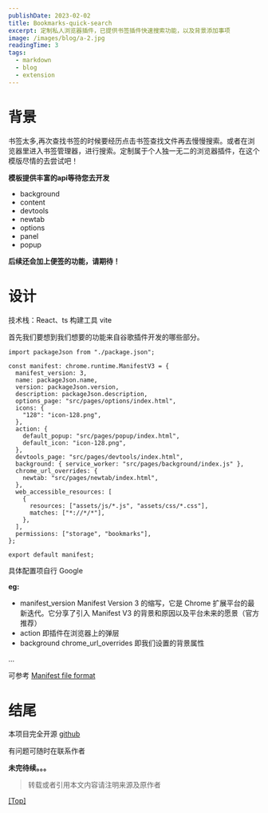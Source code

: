 ```yaml
---
publishDate: 2023-02-02
title: Bookmarks-quick-search
excerpt: 定制私人浏览器插件，已提供书签插件快速搜索功能，以及背景添加事项
image: /images/blog/a-2.jpg
readingTime: 3
tags:
  - markdown
  - blog
  - extension
---
```


# 背景

书签太多,再次查找书签的时候要经历点击书签查找文件再去慢慢搜索。或者在浏览器里进入书签管理器，进行搜索。定制属于个人独一无二的浏览器插件，在这个模版尽情的去尝试吧！

**模板提供丰富的api等待您去开发**

- background
- content
- devtools
- newtab
- options
- panel
- popup

**后续还会加上便签的功能，请期待！**

# 设计

技术栈：React、ts
构建工具 vite

首先我们要想到我们想要的功能来自谷歌插件开发的哪些部分。

```
import packageJson from "./package.json";

const manifest: chrome.runtime.ManifestV3 = {
  manifest_version: 3,
  name: packageJson.name,
  version: packageJson.version,
  description: packageJson.description,
  options_page: "src/pages/options/index.html",
  icons: {
    "128": "icon-128.png",
  },
  action: {
    default_popup: "src/pages/popup/index.html",
    default_icon: "icon-128.png",
  },
  devtools_page: "src/pages/devtools/index.html",
  background: { service_worker: "src/pages/background/index.js" },
  chrome_url_overrides: {
    newtab: "src/pages/newtab/index.html",
  },
  web_accessible_resources: [
    {
      resources: ["assets/js/*.js", "assets/css/*.css"],
      matches: ["*://*/*"],
    },
  ],
  permissions: ["storage", "bookmarks"],
};

export default manifest;
```

具体配置项自行 Google

**eg:**

- manifest_version Manifest Version 3 的缩写，它是 Chrome 扩展平台的最新迭代。它分享了引入 Manifest V3 的背景和原因以及平台未来的愿景（官方推荐）
- action 即插件在浏览器上的弹层
- background chrome_url_overrides 即我们设置的背景属性

...

可参考 <a href="https://developer.chrome.com/docs/extensions/mv3/manifest/" target="_blank">Manifest file format</a>

# 结尾

本项目完全开源 <a href="https://github.com/ligdy7/bookmarks-quick-search" target="_blank">github</a>

<!-- 你可在谷歌商店下载 <a href="https://github.com/ligdy7/bookmarks-quick-search" target="_blank">https://github.com/ligdy7/bookmarks-quick-search</a> -->

有问题可随时在联系作者

**未完待续。。。**

> 转载或者引用本文内容请注明来源及原作者

[[Top]](#top)
